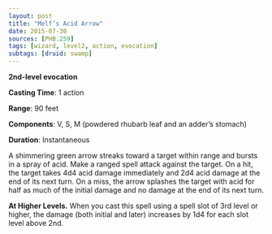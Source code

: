 ```yaml
---
layout: post
title: "Melf’s Acid Arrow"
date: 2015-07-30
sources: [PHB.259]
tags: [wizard, level2, action, evocation]
subtags: [druid: swamp]
---
```


**2nd-level evocation**

**Casting Time**: 1 action

**Range**: 90 feet

**Components**: V, S, M (powdered rhubarb leaf and an adder’s stomach)

**Duration**: Instantaneous

A shimmering green arrow streaks toward a target within range and bursts in a spray of acid. Make a ranged spell attack against the target. On a hit, the target takes 4d4 acid damage immediately and 2d4 acid damage at the end of its next turn. On a miss, the arrow splashes the target with acid for half as much of the initial damage and no damage at the end of its next turn. 

**At Higher Levels.** When you cast this spell using a spell slot of 3rd level or higher, the damage (both initial and later) increases by 1d4 for each slot level above 2nd. 
